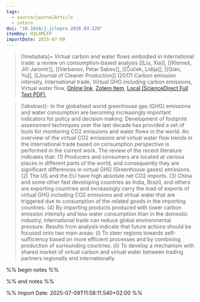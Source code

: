 ```yaml
---
tags:
  - source/journalArticle
  - zotero
doi: "10.1016/j.jclepro.2016.03.129"
itemKey: H3LXMLFP
importDate: 2025-07-09
---
```

>[!metadata]+
> Virtual carbon and water flows embodied in international trade: a review on consumption-based analysis
> [[Liu, Xia]], [[Klemeš, Jiří Jaromír]], [[Varbanov, Petar Sabev]], [[Čuček, Lidija]], [[Qian, Yu]], 
> [[Journal of Cleaner Production]] (2017)
> Carbon emission intensity, International trade, Virtual GHG including carbon emissions, Virtual water flow, 
> [Online link](https://www.sciencedirect.com/science/article/pii/S0959652616302013), [Zotero Item](zotero://select/library/items/H3LXMLFP), [Local (ScienceDirect Full Text PDF)](file://C:/Users/aburg/Documents/references/zotero/storage/T6KSQWPX/Liu2017_VirtualCarbon.pdf), 

>[!abstract]-
>In the globalised world greenhouse gas (GHG) emissions and water consumption are becoming increasingly important indicators for policy and decision making. Development of footprint assessment techniques over the last decade has provided a set of tools for monitoring CO2 emissions and water flows in the world. An overview of the virtual CO2 emissions and virtual water flow trends in the international trade based on consumption perspective is performed in the current work. The review of the recent literature indicates that: (1) Producers and consumers are located at various places in different parts of the world, and consequently they are significant differences in virtual GHG (Greenhouse gases) emissions. (2) The US and the EU have high absolute net CO2 imports. (3) China and some other fast developing countries as India, Brazil, and others are exporting countries and increasingly carry the load of exports of virtual GHG including CO2 emissions and virtual water that are triggered due to consumption of the related goods in the importing countries. (4) By importing products produced with lower carbon emission intensity and less water consumption than in the domestic industry, international trade can reduce global environmental pressure. Results from analysis indicate that future actions should be focused onto two main areas: (i) To steer regions towards self-sufficiency based on more efficient processes and by combining production of surrounding countries. (ii) To develop a mechanism with shared market of virtual carbon and virtual water between trading partners regionally and internationally.

%% begin notes %%

%% end notes %%

%% Import Date: 2025-07-09T11:58:11.540+02:00 %%
